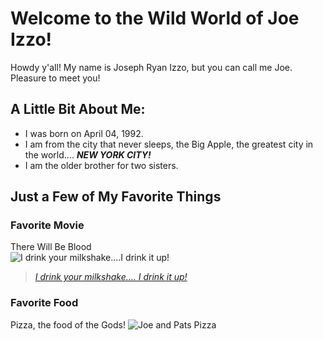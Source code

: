 # Welcome to the Wild World of Joe Izzo!
Howdy y'all! My name is Joseph Ryan Izzo, but you can call me Joe. Pleasure to meet you!

## A Little Bit About Me:
* I was born on April 04, 1992.
* I am from the city that never sleeps, the Big Apple, the greatest city in the world.... ***NEW YORK CITY!***
* I am the older brother for two sisters.

## Just a Few of My Favorite Things

### Favorite Movie
There Will Be Blood  
![I drink your milkshake....I drink it up!](https://coubsecure-s.akamaihd.net/get/b51/p/coub/simple/cw_timeline_pic/bbc4895d973/f57b645b4d9e8069e7e02/med_1481311637_image.jpg)  
> [*I drink your milkshake.... I drink it up!*](https://www.youtube.com/watch?v=a5d9BrLN5K4)

### Favorite Food
Pizza, the food of the Gods!
![Joe and Pats Pizza](https://encrypted-tbn0.gstatic.com/images?q=tbn%3AANd9GcSjyiePGCXWqBxsSZN9diPPKHk2LHyPLWMrtEKvtO5hG6luj7wQ&usqp=CAU)